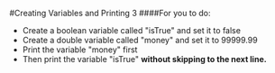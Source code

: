 #Creating Variables and Printing 3
####For you to do:

* Create a boolean variable called "isTrue" and set it to false
* Create a double variable called "money" and set it to 99999.99
* Print the variable "money" first
* Then print the variable "isTrue" **without skipping to the next line.**